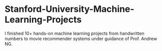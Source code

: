# Stanford-University-Machine-Learning-Projects
I finished 10+ hands-on machine learning projects from handwritten numbers to movie recommender systems under guidance of Prof. Andrew NG.
